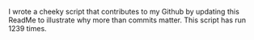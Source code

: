 I wrote a cheeky script that contributes to my Github by updating this ReadMe to illustrate why more than commits matter. This script has run 1239 times.